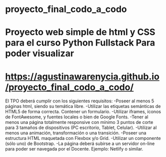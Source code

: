 # proyecto_final_codo_a_codo
Proyecto web simple de html y CSS para el curso Python Fullstack
Para poder visualizar
=============================================
https://agustinawarenycia.github.io/proyecto_final_codo_a_codo/
=============================================

El TPO deberá cumplir con los siguientes requisitos:
-Poseer al menos 5 páginas html, siendo su temática libre.
-Utilizar las etiquetas semánticas de HTML5 de forma correcta.
Contener un formulario.
-Utilizar iframes, íconos de FontAwesome, y fuentes locales o bien de Google Fonts.
-Tener al menos una página totalmente responsive con mínimo 3 puntos de corte para 3 tamaños de dispositivos (PC escritorio, Tablet, Celular).
-Utilizar al menos una animación, transformación o una transición.
-Poseer una estructura HTML maquetada con Flexbox y/o Grid.
-Utilizar un componente (sólo uno) de Bootstrap.
-La página deberá subirse a un servidor on-line para poder ser navegada por el Docente. Ejemplo: Netlify o similar.

